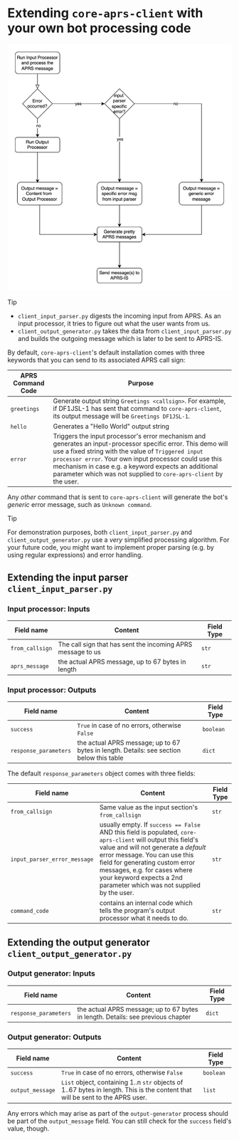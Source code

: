 # Extending `core-aprs-client` with your own bot processing code

![Workflow Input-Output Processing](../img/workflow_input_output_processing.svg)

> [!TIP]
> - `client_input_parser.py` digests the incoming input from APRS. As an input processor, it tries to figure out what the user wants from us.
> - `client_output_generator.py` takes the data from `client_input_parser.py` and builds the outgoing message which is later to be sent to APRS-IS.

By default, `core-aprs-client`'s default installation comes with three keywords that you can send to its associated APRS call sign:

| APRS Command Code | Purpose                                                                                                                                                                                                                                                                                                                                                   |
|-------------------|-----------------------------------------------------------------------------------------------------------------------------------------------------------------------------------------------------------------------------------------------------------------------------------------------------------------------------------------------------------|
| `greetings`       | Generate output string `Greetings <callsign>`. For example, if DF1JSL-1 has sent that command to `core-aprs-client`, its output message will be `Greetings DF1JSL-1`.                                                                                                                                                                                     |
| `hello`           | Generates a "Hello World" output string                                                                                                                                                                                                                                                                                                                   |
| `error`           | Triggers the input processor's error mechanism and generates an input-processor specific error. This demo will use a fixed string with the value of `Triggered input processor error`. Your own input processor could use this mechanism in case e.g. a keyword expects an additional parameter which was not supplied to `core-aprs-client` by the user. |

Any _other_ command that is sent to `core-aprs-client` will generate the bot's _generic_ error message, such as `Unknown command`.

> [!TIP]
> For demonstration purposes, both `client_input_parser.py` and `client_output_generator.py` use a _very_ simplified processing algorithm. For your future code, you might want to implement proper parsing (e.g. by using regular expressions) and error handling.

## Extending the input parser `client_input_parser.py`

### Input processor: Inputs

| Field name      | Content                                                     | Field Type |
|-----------------|-------------------------------------------------------------|------------|
| `from_callsign` | The call sign that has sent the incoming APRS message to us | `str`      |
| `aprs_message`  | the actual APRS message,  up to 67 bytes in length          | `str`      |

### Input processor: Outputs

| Field name            | Content                                                                                  | Field Type |
|-----------------------|------------------------------------------------------------------------------------------|------------|
| `success`             | `True` in case of no errors, otherwise `False`                                           | `boolean`  |
| `response_parameters` | the actual APRS message; up to 67 bytes in length. Details: see section below this table | `dict`     |


The default `response_parameters` object comes with three fields:

| Field name                   | Content                                                                                                                                                                                                                                                                                                                         | Field Type |
|------------------------------|---------------------------------------------------------------------------------------------------------------------------------------------------------------------------------------------------------------------------------------------------------------------------------------------------------------------------------|------------|
| `from_callsign`              | Same value as the input section's `from_callsign`                                                                                                                                                                                                                                                                               | `str`      |
| `input_parser_error_message` | usually empty. If `success == False` AND this field is populated, `core-aprs-client` will output this field's value and will not generate a _default_ error message. You can use this field for generating custom error messages, e.g. for cases where your keyword expects a 2nd parameter which was not supplied by the user. | `str`      |
| `command_code`               | contains an internal code which tells the program's output processor what it needs to do.                                                                                                                                                                                                                                       | `str`      |

## Extending the output generator `client_output_generator.py`

### Output generator: Inputs

| Field name            | Content                                                                          | Field Type |
|-----------------------|----------------------------------------------------------------------------------|------------|
| `response_parameters` | the actual APRS message; up to 67 bytes in length. Details: see previous chapter | `dict`     |

### Output generator: Outputs

| Field name         | Content                                                                                                                        | Field Type |
|--------------------|--------------------------------------------------------------------------------------------------------------------------------|------------|
| `success`          | `True` in case of no errors, otherwise `False`                                                                                 | `boolean`  |
| `output_message`   | `List` object, containing 1..n `str` objects of 1..67 bytes in length. This is the content that will be sent to the APRS user. | `list`     |

Any errors which may arise as part of the `output-generator` process should be part of the `output_message` field. You can still check for the `success` field's value, though.

